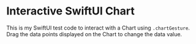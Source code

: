 # Interactive SwiftUI Chart 

This is my SwiftUI test code to interact with a Chart using `.chartGesture`.
Drag the data points displayed on the Chart to change the data value.

